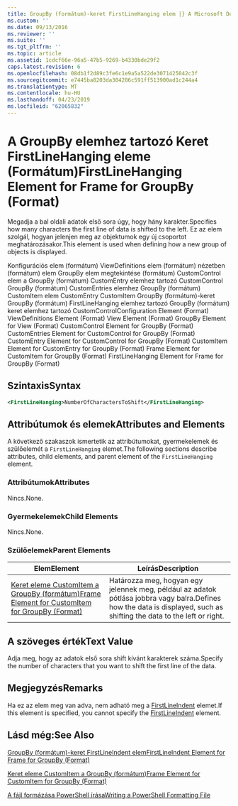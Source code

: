 ```yaml
---
title: GroupBy (formátum)-keret FirstLineHanging elem |} A Microsoft Docs
ms.custom: ''
ms.date: 09/13/2016
ms.reviewer: ''
ms.suite: ''
ms.tgt_pltfrm: ''
ms.topic: article
ms.assetid: 1cdcf66e-96a5-47b5-9269-b4330bde29f2
caps.latest.revision: 6
ms.openlocfilehash: 08db1f2d89c3fe6c1e9a5a522de3071425042c3f
ms.sourcegitcommit: e7445ba8203da304286c591ff513900ad1c244a4
ms.translationtype: MT
ms.contentlocale: hu-HU
ms.lasthandoff: 04/23/2019
ms.locfileid: "62065832"
---
```

# <a name="firstlinehanging-element-for-frame-for-groupby-format"></a><span data-ttu-id="431f2-102">A GroupBy elemhez tartozó Keret FirstLineHanging eleme (Formátum)</span><span class="sxs-lookup"><span data-stu-id="431f2-102">FirstLineHanging Element for Frame for GroupBy (Format)</span></span>

<span data-ttu-id="431f2-103">Megadja a bal oldali adatok első sora úgy, hogy hány karakter.</span><span class="sxs-lookup"><span data-stu-id="431f2-103">Specifies how many characters the first line of data is shifted to the left.</span></span> <span data-ttu-id="431f2-104">Ez az elem szolgál, hogyan jelenjen meg az objektumok egy új csoportot meghatározásakor.</span><span class="sxs-lookup"><span data-stu-id="431f2-104">This element is used when defining how a new group of objects is displayed.</span></span>

<span data-ttu-id="431f2-105">Konfigurációs elem (formátum) ViewDefinitions elem (formátum) nézetben (formátum) elem GroupBy elem megtekintése (formátum) CustomControl elem a GroupBy (formátum) CustomEntry elemhez tartozó CustomControl GroupBy (formátum) CustomEntries elemhez GroupBy (formátum) CustomItem elem CustomEntry CustomItem GroupBy (formátum)-keret GroupBy (formátum) FirstLineHanging elemhez tartozó GroupBy (formátum) keret elemhez tartozó CustomControl</span><span class="sxs-lookup"><span data-stu-id="431f2-105">Configuration Element (Format) ViewDefinitions Element (Format) View Element (Format) GroupBy Element for View (Format) CustomControl Element for GroupBy (Format) CustomEntries Element for CustomControl for GroupBy (Format) CustomEntry Element for CustomControl for GroupBy (Format) CustomItem Element for CustomEntry for GroupBy (Format) Frame Element for CustomItem for GroupBy (Format) FirstLineHanging Element for Frame for GroupBy (Format)</span></span>

## <a name="syntax"></a><span data-ttu-id="431f2-106">Szintaxis</span><span class="sxs-lookup"><span data-stu-id="431f2-106">Syntax</span></span>

```xml
<FirstLineHanging>NumberOfCharactersToShift</FirstLineHanging>
```

## <a name="attributes-and-elements"></a><span data-ttu-id="431f2-107">Attribútumok és elemek</span><span class="sxs-lookup"><span data-stu-id="431f2-107">Attributes and Elements</span></span>

<span data-ttu-id="431f2-108">A következő szakaszok ismertetik az attribútumokat, gyermekelemek és szülőelemét a `FirstLineHanging` elemet.</span><span class="sxs-lookup"><span data-stu-id="431f2-108">The following sections describe attributes, child elements, and parent element of the `FirstLineHanging` element.</span></span>

### <a name="attributes"></a><span data-ttu-id="431f2-109">Attribútumok</span><span class="sxs-lookup"><span data-stu-id="431f2-109">Attributes</span></span>

<span data-ttu-id="431f2-110">Nincs.</span><span class="sxs-lookup"><span data-stu-id="431f2-110">None.</span></span>

### <a name="child-elements"></a><span data-ttu-id="431f2-111">Gyermekelemek</span><span class="sxs-lookup"><span data-stu-id="431f2-111">Child Elements</span></span>

<span data-ttu-id="431f2-112">Nincs.</span><span class="sxs-lookup"><span data-stu-id="431f2-112">None.</span></span>

### <a name="parent-elements"></a><span data-ttu-id="431f2-113">Szülőelemek</span><span class="sxs-lookup"><span data-stu-id="431f2-113">Parent Elements</span></span>

|<span data-ttu-id="431f2-114">Elem</span><span class="sxs-lookup"><span data-stu-id="431f2-114">Element</span></span>|<span data-ttu-id="431f2-115">Leírás</span><span class="sxs-lookup"><span data-stu-id="431f2-115">Description</span></span>|
|-------------|-----------------|
|[<span data-ttu-id="431f2-116">Keret eleme CustomItem a GroupBy (formátum)</span><span class="sxs-lookup"><span data-stu-id="431f2-116">Frame Element for CustomItem for GroupBy (Format)</span></span>](./frame-element-for-customitem-for-groupby-format.md)|<span data-ttu-id="431f2-117">Határozza meg, hogyan egy jelennek meg, például az adatok pótlása jobbra vagy balra.</span><span class="sxs-lookup"><span data-stu-id="431f2-117">Defines how the data is displayed, such as shifting the data to the left or right.</span></span>|

## <a name="text-value"></a><span data-ttu-id="431f2-118">A szöveges érték</span><span class="sxs-lookup"><span data-stu-id="431f2-118">Text Value</span></span>

<span data-ttu-id="431f2-119">Adja meg, hogy az adatok első sora shift kívánt karakterek száma.</span><span class="sxs-lookup"><span data-stu-id="431f2-119">Specify the number of characters that you want to shift the first line of the data.</span></span>

## <a name="remarks"></a><span data-ttu-id="431f2-120">Megjegyzés</span><span class="sxs-lookup"><span data-stu-id="431f2-120">Remarks</span></span>

<span data-ttu-id="431f2-121">Ha ez az elem meg van adva, nem adható meg a [FirstLineIndent](./firstlineindent-element-for-frame-for-groupby-format.md) elemet.</span><span class="sxs-lookup"><span data-stu-id="431f2-121">If this element is specified, you cannot specify the [FirstLineIndent](./firstlineindent-element-for-frame-for-groupby-format.md) element.</span></span>

## <a name="see-also"></a><span data-ttu-id="431f2-122">Lásd még:</span><span class="sxs-lookup"><span data-stu-id="431f2-122">See Also</span></span>

[<span data-ttu-id="431f2-123">GroupBy (formátum)-keret FirstLineIndent elem</span><span class="sxs-lookup"><span data-stu-id="431f2-123">FirstLineIndent Element for Frame for GroupBy (Format)</span></span>](./firstlineindent-element-for-frame-for-groupby-format.md)

[<span data-ttu-id="431f2-124">Keret eleme CustomItem a GroupBy (formátum)</span><span class="sxs-lookup"><span data-stu-id="431f2-124">Frame Element for CustomItem for GroupBy (Format)</span></span>](./frame-element-for-customitem-for-groupby-format.md)

[<span data-ttu-id="431f2-125">A fájl formázása PowerShell írása</span><span class="sxs-lookup"><span data-stu-id="431f2-125">Writing a PowerShell Formatting File</span></span>](./writing-a-powershell-formatting-file.md)
